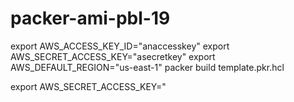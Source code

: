 # packer-ami-pbl-19

export AWS_ACCESS_KEY_ID="anaccesskey"
export AWS_SECRET_ACCESS_KEY="asecretkey"
export AWS_DEFAULT_REGION="us-east-1"
packer build template.pkr.hcl


export AWS_SECRET_ACCESS_KEY="